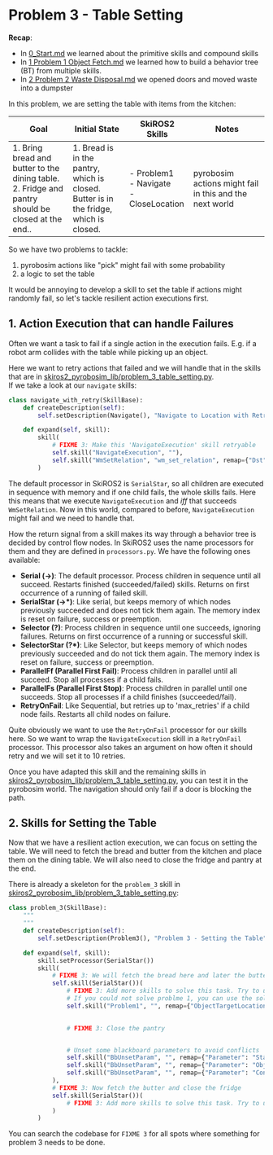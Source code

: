 # Problem 3 - Table Setting
**Recap**:
* In [0_Start.md](0_Start.md) we learned about the primitive skills and compound skills
* In [1 Problem 1 Object Fetch.md](1_Problem_1_Object_Fetch.md) we learned how to build a behavior tree (BT) from multiple skills.
* In [2 Problem 2 Waste Disposal.md](2_Problem_2_Waste_Disposal.md) we opened doors and moved waste into a dumpster

In this problem, we are setting the table with items from the kitchen:

| Goal | Initial State | SkiROS2 Skills | Notes |
|------|---------------|------------|-------|
| 1. Bring bread and butter to the dining table.<br>2. Fridge and pantry should be closed at the end.. | 1. Bread is in the pantry, which is closed.<br>Butter is in the fridge, which is closed. | - Problem1<br>- Navigate<br>- CloseLocation | pyrobosim actions might fail in this and the next world  |

So we have two problems to tackle:  
1. pyrobosim actions like "pick" might fail with some probability
2. a logic to set the table

It would be annoying to develop a skill to set the table if actions might randomly fail, so let's tackle resilient action executions first.


## 1. Action Execution that can handle Failures

Often we want a task to fail if a single action in the execution fails. E.g. if a robot arm collides with the table while picking up an object.

Here we want to retry actions that failed and we will handle that in the skills that are in [skiros2_pyrobosim_lib/problem_3_table_setting.py](../skiros2_pyrobosim_lib/problem_3_table_setting.py).  
If we take a look at our `navigate` skills:
```python
class navigate_with_retry(SkillBase):
    def createDescription(self):
        self.setDescription(Navigate(), "Navigate to Location with Retry")

    def expand(self, skill):
        skill(
            # FIXME 3: Make this 'NavigateExecution' skill retryable
            self.skill("NavigateExecution", ""),
            self.skill("WmSetRelation", "wm_set_relation", remap={"Dst": "TargetLocation", "OldDstToRemove": "StartLocation"}, specify={'Src': self.params["Robot"].value, 'Relation': 'skiros:at', 'RelationState': True}),
        )
```
The default processor in SkiROS2 is `SerialStar`, so all children are executed in sequence with memory and if one child fails, the whole skills fails. Here this means that we execute `NavigateExecution` and *iff* that succeeds `WmSetRelation`. Now in this world, compared to before, `NavigateExecution` might fail and we need to handle that.

How the return signal from a skill makes its way through a behavior tree is decided by control flow nodes. In SkiROS2 uses the name processors for them and they are defined in `processors.py`. We have the following ones available:

* **Serial (->)**: The default processor. Process children in sequence until all succeed. Restarts finished (succeeded/failed) skills. Returns on first occurrence of a running of failed skill.
* **SerialStar (->*)**: Like serial, but keeps memory of which nodes previously succeeded and does not tick them again. The memory index is reset on failure, success or preemption.
* **Selector (?)**: Process children in sequence until one succeeds, ignoring failures. Returns on first occurrence of a running or successful skill.
* **SelectorStar (?*)**: Like Selector, but keeps memory of which nodes previously succeeded and do not tick them again. The memory index is reset on failure, success or preemption.
* **ParallelFf (Parallel First Fail)**: Process children in parallel until all succeed. Stop all processes if a child fails.
* **ParallelFs (Parallel First Stop)**: Process children in parallel until one succeeds. Stop all processes if a child finishes (succeeded/fail).
* **RetryOnFail**: Like Sequential, but retries up to 'max_retries' if a child node fails. Restarts all child nodes on failure.

Quite obviously we want to use the `RetryOnFail` processor for our skills here. So we want to wrap the `NavigateExecution` skill in a `RetryOnFail` processor. This processor also takes an argument on how often it should retry and we will set it to 10 retries.

Once you have adapted this skill and the remaining skills in [skiros2_pyrobosim_lib/problem_3_table_setting.py](../skiros2_pyrobosim_lib/problem_3_table_setting.py), you can test it in the pyrobosim world. The navigation should only fail if a door is blocking the path.

## 2. Skills for Setting the Table

Now that we have a resilient action execution, we can focus on setting the table. We will need to fetch the bread and butter from the kitchen and place them on the dining table. We will also need to close the fridge and pantry at the end.

There is already a skeleton for the `problem_3` skill in [skiros2_pyrobosim_lib/problem_3_table_setting.py](../skiros2_pyrobosim_lib/problem_3_table_setting.py):

```python
class problem_3(SkillBase):
    """
    """
    def createDescription(self):
        self.setDescription(Problem3(), "Problem 3 - Setting the Table")

    def expand(self, skill):
        skill.setProcessor(SerialStar())
        skill(
            # FIXME 3: We will fetch the bread here and later the butter
            self.skill(SerialStar())(
                # FIXME 3: Add more skills to solve this task. Try to use a previous skill.
                # If you could not solve problme 1, you can use the solution "Problem1Solution" instead of "Problem1" in the next line
                self.skill("Problem1", "", remap={"ObjectTargetLocation": "Table", "Object": "Bread"}),
                

                # FIXME 3: Close the pantry


                # Unset some blackboard parameters to avoid conflicts
                self.skill("BbUnsetParam", "", remap={"Parameter": "StartLocation"}),
                self.skill("BbUnsetParam", "", remap={"Parameter": "ObjectStartLocation"}),
                self.skill("BbUnsetParam", "", remap={"Parameter": "Container"}),
            ),
            # FIXME 3: Now fetch the butter and close the fridge
            self.skill(SerialStar())(
                # FIXME 3: Add more skills to solve this task. Try to use a previous skill
            )
        )
```

You can search the codebase for `FIXME 3` for all spots where something for problem 3 needs to be done.

